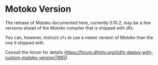 # Motoko Version

The release of Motoko documented here, currently 0.10.2, may be a few versions ahead of the Motoko compiler that is shipped with dfx.

You can, however, instruct `dfx` to use a newer version of Motoko than the one it shipped with.

Consult the forum for details (https://forum.dfinity.org/t/dfx-deploy-with-custom-motoko-version/7665).

